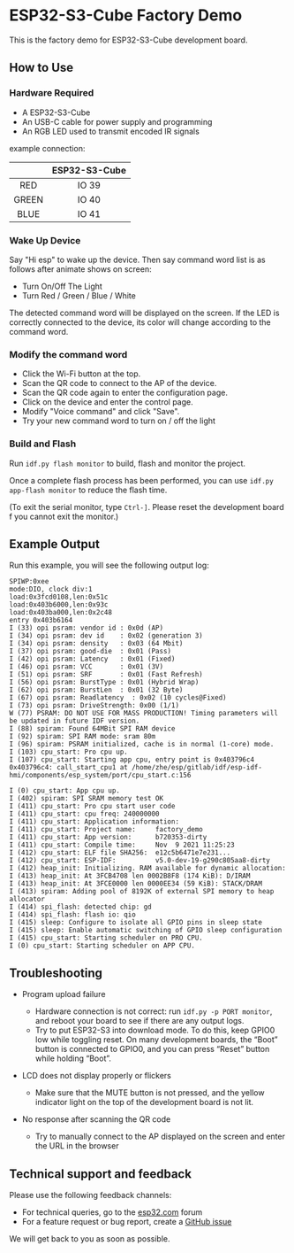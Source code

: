 # ESP32-S3-Cube Factory Demo

This is the factory demo for ESP32-S3-Cube development board.

## How to Use

### Hardware Required

* A ESP32-S3-Cube
* An USB-C cable for power supply and programming
* An RGB LED used to transmit encoded IR signals 

example connection:

|         | ESP32-S3-Cube |
|  :---:  | :-----------: |
|   RED   |     IO 39     |
|  GREEN  |     IO 40     |
|  BLUE   |     IO 41     |

### Wake Up Device

Say "Hi esp" to wake up the device. Then say command word list is as follows after animate shows on screen:

- Turn On/Off The Light
- Turn Red / Green / Blue / White

The detected command word will be displayed on the screen. If the LED is correctly connected to the device, its color will change according to the command word.

### Modify the command word

- Click the Wi-Fi button at the top.
- Scan the QR code to connect to the AP of the device.
- Scan the QR code again to enter the configuration page.
- Click on the device and enter the control page.
- Modify "Voice command" and click "Save".
- Try your new command word to turn on / off the light

### Build and Flash

Run `idf.py flash monitor` to build, flash and monitor the project.

Once a complete flash process has been performed, you can use `idf.py app-flash monitor` to reduce the flash time.

(To exit the serial monitor, type `Ctrl-]`. Please reset the development board f you cannot exit the monitor.)

## Example Output

Run this example, you will see the following output log:

```
SPIWP:0xee
mode:DIO, clock div:1
load:0x3fcd0108,len:0x51c
load:0x403b6000,len:0x93c
load:0x403ba000,len:0x2c48
entry 0x403b6164
I (33) opi psram: vendor id : 0x0d (AP)
I (34) opi psram: dev id    : 0x02 (generation 3)
I (34) opi psram: density   : 0x03 (64 Mbit)
I (37) opi psram: good-die  : 0x01 (Pass)
I (42) opi psram: Latency   : 0x01 (Fixed)
I (46) opi psram: VCC       : 0x01 (3V)
I (51) opi psram: SRF       : 0x01 (Fast Refresh)
I (56) opi psram: BurstType : 0x01 (Hybrid Wrap)
I (62) opi psram: BurstLen  : 0x01 (32 Byte)
I (67) opi psram: Readlatency  : 0x02 (10 cycles@Fixed)
I (73) opi psram: DriveStrength: 0x00 (1/1)
W (77) PSRAM: DO NOT USE FOR MASS PRODUCTION! Timing parameters will be updated in future IDF version.
I (88) spiram: Found 64MBit SPI RAM device
I (92) spiram: SPI RAM mode: sram 80m
I (96) spiram: PSRAM initialized, cache is in normal (1-core) mode.
I (103) cpu_start: Pro cpu up.
I (107) cpu_start: Starting app cpu, entry point is 0x403796c4
0x403796c4: call_start_cpu1 at /home/zhe/esp/gitlab/idf/esp-idf-hmi/components/esp_system/port/cpu_start.c:156

I (0) cpu_start: App cpu up.
I (402) spiram: SPI SRAM memory test OK
I (411) cpu_start: Pro cpu start user code
I (411) cpu_start: cpu freq: 240000000
I (411) cpu_start: Application information:
I (411) cpu_start: Project name:     factory_demo
I (411) cpu_start: App version:      b720353-dirty
I (411) cpu_start: Compile time:     Nov  9 2021 11:25:23
I (412) cpu_start: ELF file SHA256:  e12c5b6471e7e231...
I (412) cpu_start: ESP-IDF:          v5.0-dev-19-g290c805aa8-dirty
I (412) heap_init: Initializing. RAM available for dynamic allocation:
I (413) heap_init: At 3FCB4708 len 0002B8F8 (174 KiB): D/IRAM
I (413) heap_init: At 3FCE0000 len 0000EE34 (59 KiB): STACK/DRAM
I (413) spiram: Adding pool of 8192K of external SPI memory to heap allocator
I (414) spi_flash: detected chip: gd
I (414) spi_flash: flash io: qio
I (415) sleep: Configure to isolate all GPIO pins in sleep state
I (415) sleep: Enable automatic switching of GPIO sleep configuration
I (415) cpu_start: Starting scheduler on PRO CPU.
I (0) cpu_start: Starting scheduler on APP CPU.
```

## Troubleshooting

* Program upload failure

    * Hardware connection is not correct: run `idf.py -p PORT monitor`, and reboot your board to see if there are any output logs.
    * Try to put ESP32-S3 into download mode. To do this, keep GPIO0 low while toggling reset. On many development boards, the “Boot” button is connected to GPIO0, and you can press “Reset” button while holding “Boot”.
* LCD does not display properly or flickers
    * Make sure that the MUTE button is not pressed, and the yellow indicator light on the top of the development board is not lit.
* No response after scanning the QR code
    * Try to manually connect to the AP displayed on the screen and enter the URL in the browser

## Technical support and feedback

Please use the following feedback channels:

* For technical queries, go to the [esp32.com](https://esp32.com/) forum
* For a feature request or bug report, create a [GitHub issue](https://github.com/espressif/esp-box/issues)

We will get back to you as soon as possible.

